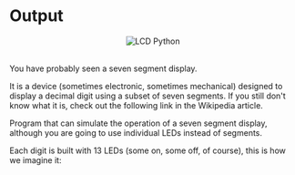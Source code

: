 # Output
<p style="text-align:center"><img width="" height="" src="https://i.ibb.co/tCtj5Cm/Sin-t-tulo.png" alt="LCD Python" border="0"></p>
<br>
You have probably seen a seven segment display.

It is a device (sometimes electronic, sometimes mechanical) designed to display a decimal digit using a subset of seven segments. If you still don't know what it is, check out the following link in the Wikipedia article.

Program that can simulate the operation of a seven segment display, although you are going to use individual LEDs instead of segments.

Each digit is built with 13 LEDs (some on, some off, of course), this is how we imagine it: